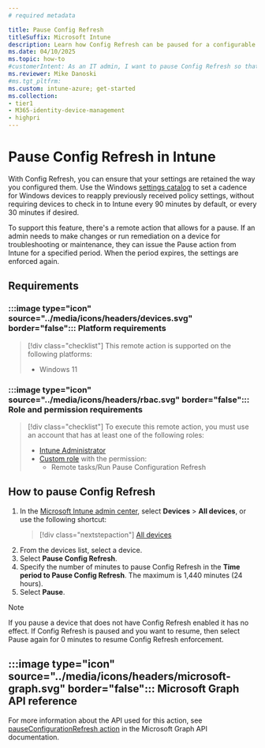 ```yaml
---
# required metadata

title: Pause Config Refresh
titleSuffix: Microsoft Intune
description: Learn how Config Refresh can be paused for a configurable period of time, after which it's automatically re-enabled, or can be manually turned back on at any time by an IT administrator.
ms.date: 04/10/2025
ms.topic: how-to
#customerIntent: As an IT admin, I want to pause Config Refresh so that I can make changes or run remediation on a device for troubleshooting or maintenance.
ms.reviewer: Mike Danoski
#ms.tgt_pltfrm:
ms.custom: intune-azure; get-started
ms.collection:
- tier1
- M365-identity-device-management
- highpri
---
```


# Pause Config Refresh in Intune

With Config Refresh, you can ensure that your settings are retained the way you configured them. Use the Windows [settings catalog](../configuration/settings-catalog.md) to set a cadence for Windows devices to reapply previously received policy settings, without requiring devices to check in to Intune every 90 minutes by default, or every 30 minutes if desired.

To support this feature, there's a remote action that allows for a pause. If an admin needs to make changes or run remediation on a device for troubleshooting or maintenance, they can issue the Pause action from Intune for a specified period. When the period expires, the settings are enforced again.

<!--It allows an Intune admin (or a custom role with this permission) to pause the periodic configuration refresh on a managed device.
This is typically used for troubleshooting scenarios where you don't want the device to reapply policies temporarily.
-->

## Requirements

### :::image type="icon" source="../media/icons/headers/devices.svg" border="false"::: Platform requirements

> [!div class="checklist"]
> This remote action is supported on the following platforms:
>
> - Windows 11

### :::image type="icon" source="../media/icons/headers/rbac.svg" border="false"::: Role and permission requirements

> [!div class="checklist"]
> To execute this remote action, you must use an account that has at least one of the following roles:
>
> - [Intune Administrator][ENT-R1]
> - [Custom role][INT-RC] with the permission:
>   - Remote tasks/Run Pause Configuration Refresh

## How to pause Config Refresh

1. In the [Microsoft Intune admin center][INT-AC], select **Devices** > **All devices**, or use the following shortcut:
    > [!div class="nextstepaction"]
    > [All devices][INT-AC1]
1. From the devices list, select a device.
1. Select **Pause Config Refresh**.
1. Specify the number of minutes to pause Config Refresh in the **Time period to Pause Config Refresh**. The maximum is 1,440 minutes (24 hours).
1. Select **Pause**.

> [!Note]
> If you pause a device that does not have Config Refresh enabled it has no effect.
> If Config Refresh is paused and you want to resume, then select Pause again for 0 minutes to resume Config Refresh enforcement.

## :::image type="icon" source="../media/icons/headers/microsoft-graph.svg" border="false"::: Microsoft Graph API reference

For more information about the API used for this action, see [pauseConfigurationRefresh action][GRAPH-1] in the Microsoft Graph API documentation.

<!--links-->

[INT-AC]: https://go.microsoft.com/fwlink/?linkid=2109431
[INT-AC1]: https://go.microsoft.com/fwlink/?linkid=2109431#view/Microsoft_Intune_DeviceSettings/DevicesMenu/~/allDevices
[ENT-R1]: /entra/identity/role-based-access-control/permissions-reference#intune-administrator
[INT-RC]: /intune/intune-service/fundamentals/create-custom-role
[GRAPH-1]: /graph/api/intune-devices-manageddevice-pauseconfigurationrefresh

